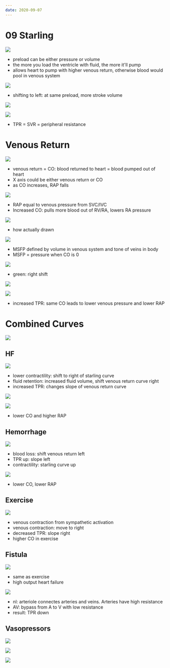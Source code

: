 ```yaml
---
date: 2020-09-07
---
```


# 09 Starling

<!-- frank starling curve nl, left and right shifts, causes -->

![](https://photos.thisispiggy.com/file/wikiFiles/Y6LgK8U.jpg)

- preload can be either pressure or volume
- the more you load the ventricle with fluid, the more it'll pump
- allows heart to pump with higher venous return, otherwise blood would pool in venous system

![](https://photos.thisispiggy.com/file/wikiFiles/duLzrRx.jpg)

- shifting to left: at same preload, more stroke volume

![](https://photos.thisispiggy.com/file/wikiFiles/RIIPhBs.jpg)

![](https://photos.thisispiggy.com/file/wikiFiles/XP9EEdk.jpg)

- TPR = SVR = peripheral resistance

# Venous Return

<!-- venous return curve normal -->

![](https://photos.thisispiggy.com/file/wikiFiles/NquyyQn.jpg)

- venous return = CO: blood returned to heart = blood pumped out of heart
- X axis could be either venous return or CO
- as CO increases, RAP falls

![](https://photos.thisispiggy.com/file/wikiFiles/qQVAeb7.jpg)

- RAP equal to venous pressure from SVC/IVC
- Increased CO: pulls more blood out of RV/RA, lowers RA pressure

![](https://photos.thisispiggy.com/file/wikiFiles/NzMwLoN.jpg)

- how actually drawn

![](https://photos.thisispiggy.com/file/wikiFiles/nWOUpMr.jpg)

- MSFP defined by volume in venous system and tone of veins in body
- MSFP = pressure when CO is 0

<!-- venous return curve shifts -->

![](https://photos.thisispiggy.com/file/wikiFiles/w64fBsZ.jpg)

- green: right shift

![](https://photos.thisispiggy.com/file/wikiFiles/eQYxs3d.jpg)

![](https://photos.thisispiggy.com/file/wikiFiles/1GdOEOc.jpg)

- increased TPR: same CO leads to lower venous pressure and lower RAP

# Combined Curves

<!-- combined starling, venous return curves -->

![](https://photos.thisispiggy.com/file/wikiFiles/512qf2D.jpg)

## HF

<!-- HF combined starling and venous return -->

![](https://photos.thisispiggy.com/file/wikiFiles/ceU5yqe.jpg)

- lower contractility: shift to right of starling curve
- fluid retention: increased fluid volume, shift venous return curve right
- increased TPR: changes slope of venous return curve

![](https://photos.thisispiggy.com/file/wikiFiles/n4581ov.jpg)

![](https://photos.thisispiggy.com/file/wikiFiles/RqylHzG.jpg)

- lower CO and higher RAP

## Hemorrhage

<!-- hemorrhage combined curve -->

![](https://photos.thisispiggy.com/file/wikiFiles/h4Wi2tn.jpg)

- blood loss: shift venous return left
- TPR up: slope left
- contractility: starling curve up

![](https://photos.thisispiggy.com/file/wikiFiles/wJQZRho.jpg)

- lower CO, lower RAP

## Exercise

<!-- exercise combined curve -->

![](https://photos.thisispiggy.com/file/wikiFiles/9cnbSDY.jpg)

- venous contraction from sympathetic activation
- venous contraction: move to right
- decreased TPR: slope right
- higher CO in exercise

## Fistula

<!-- AV fistula combined curve -->

![](https://photos.thisispiggy.com/file/wikiFiles/R5nuLXQ.jpg)

- same as exercise
- high output heart failure

![](https://photos.thisispiggy.com/file/wikiFiles/L8Wnxa7.jpg)

- nl: arteriole connectes arteries and veins. Arteries have high resistance
- AV: bypass from A to V with low resistance
- result: TPR down

## Vasopressors

<!-- vasopressors combined curve -->

![](https://photos.thisispiggy.com/file/wikiFiles/2NA7cPX.jpg)

<!-- ignore -->

![](https://photos.thisispiggy.com/file/wikiFiles/5gbg6xk.jpg)

![](https://photos.thisispiggy.com/file/wikiFiles/DShIIJt.jpg)
